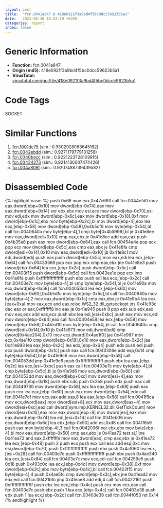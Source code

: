 ```yaml
---
layout: post
title:  "fcn.0041e847 @ 418e0921f3a9bd4f5bc0dcc59623b5a1"
date:   2021-08-30 15:52:19 +0300
categories: report
index: false
---
```


# Generic Information
- **Function:** fcn.0041e847
- **Origin (md5):** 418e0921f3a9bd4f5bc0dcc59623b5a1
- **VirusTotal:** [virustotal.com/gui/file/418e0921f3a9bd4f5bc0dcc59623b5a1][virustotal_ref]

# Code Tags
<span class="tag" id="SOCKET">SOCKET</span>


# Similar Functions

1. [fcn.1001de75][similar_1_ref] (sim.: 0.9302928063645162)
2. [fcn.0042ebdd][similar_2_ref] (sim.: 0.9271179779131258)
3. [fcn.0040becc][similar_3_ref] (sim.: 0.9221223728109915)
4. [fcn.00434273][similar_4_ref] (sim.: 0.9214130007474426)
5. [fcn.004a809f][similar_5_ref] (sim.: 0.9207488739439582)


# Disassembled Code

{% highlight nasm %}
push 0x68
mov eax,0x47c693
call fcn.0044efd0
mov eax,dword[ebp+0x10]
mov dword[ebp-0x74],eax
mov eax,dword[ebp+0x14]
xor ebx,ebx
mov esi,ecx
mov dword[ebp-0x70],esi
mov edi,edx
mov dword[ebp-0x6c],eax
mov dword[ebp-0x18],0xf
mov dword[ebp-0x1c],ebx
mov byte[ebp-0x2c],bl
mov dword[ebp-4],ebx
lea ecx,[ebp-0x58]
mov dword[ebp-0x58],0x4b5cf8
mov byte[ebp-0x54],bl
call fcn.0040640a
mov byte[ebp-4],1
cmp byte[0x4b5999],bl
je 0x41e8ee
mov eax,dword[edi+0x10]
cmp eax,ebx
je 0x41e8ee
add eax,eax
push 0x4b35e8
push eax
mov dword[ebp-0x64],eax
call fcn.00454e4e
pop ecx
pop ecx
mov dword[ebp-0x5c],eax
cmp eax,ebx
je 0x41e8fa
cmp dword[edi+0x14],0x10
mov eax,dword[edi+0x10]
jb 0x41e8c1
mov edi,dword[edi]
push eax
push dword[ebp-0x5c]
mov eax,edi
lea ecx,[ebp-0x64]
call fcn.00433566
pop ecx
pop ecx
cmp eax,ebx
jne 0x41e8e3
push dword[ebp-0x64]
lea ecx,[ebp-0x2c]
push dword[ebp-0x5c]
call fcn.00403f15
push dword[ebp-0x5c]
call fcn.0043ee1e
pop ecx
jmp 0x41e8fa
push 0xffffffffffffffff
push ebx
push edi
lea ecx,[ebp-0x2c]
call fcn.00403e7c
mov byte[ebp-4],bl
cmp byte[ebp-0x54],bl
je 0x41e90a
mov ecx,dword[ebp-0x58]
call fcn.004053dd
lea ecx,[ebp-0x60]
mov dword[ebp-0x60],0x4b5d1c
mov byte[ebp-0x5c],bl
call fcn.0040640a
mov byte[ebp-4],2
mov eax,dword[ebp-0x1c]
cmp eax,ebx
je 0x41e9b4
lea ecx,[eax+0xa]
mov eax,ecx
and eax,reloc.WS2_32.dll_getsockopt
jns 0x41e93c
dec eax
or eax,0xfffffff8
inc eax
je 0x41e945
push 8
pop edx
sub edx,eax
mov eax,edx
add eax,ecx
push ebx
lea edi,[esi+0xbc]
push eax
mov ecx,edi
mov dword[ebp-0x64],eax
call fcn.00404e58
lea ecx,[ebp-0x58]
mov dword[ebp-0x58],0x4b5d10
mov byte[ebp-0x54],bl
call fcn.0040640a
cmp dword[edi+0x14],0x10
jb 0x41e973
mov edi,dword[edi]
cmp dword[0x4ae204],0x10
mov ecx,dword[0x4ae1f0]
jae 0x41e987
mov ecx,0x4ae1f0
cmp dword[ebp-0x18],0x10
mov eax,dword[ebp-0x2c]
jae 0x41e993
lea eax,[ebp-0x2c]
lea edx,[ebp-0x64]
push edx
push edi
push ecx
push dword[ebp-0x1c]
push eax
call fcn.0043306e
add esp,0x14
cmp byte[ebp-0x54],bl
je 0x41e9c6
mov ecx,dword[ebp-0x58]
call fcn.004053dd
jmp 0x41e9c6
push 0xffffffffffffffff
push ebx
lea eax,[ebp-0x2c]
lea ecx,[esi+0xbc]
push eax
call fcn.00403e7c
mov byte[ebp-4],bl
cmp byte[ebp-0x5c],bl
je 0x41e9d6
mov ecx,dword[ebp-0x60]
call fcn.004053dd
mov eax,dword[ebp+0xc]
mov dword[esi+4],eax
mov eax,dword[ebp+0x18]
push ebx
cdq
push 0x3e8
push edx
push eax
call fcn.00449730
mov dword[ebp-0x58],eax
lea eax,[ebp-0x68]
push eax
push ecx
lea eax,[ebp-0x60]
push eax
mov dword[ebp-0x54],edx
call fcn.0041e7cf
mov ecx,eax
add esp,8
lea eax,[ebp-0x58]
call fcn.0041f5ca
mov ecx,dword[eax]
mov dword[esi+8],ecx
mov eax,dword[eax+4]
mov dword[esi+0xc],eax
call dword[sym.imp.KERNEL32.dll_GetTickCount]
mov dword[esi+0x10],eax
mov eax,dword[ebp+8]
mov dword[esi],eax
mov eax,dword[ebp-0x74]
lea edi,[esi+0x14]
call fcn.0041eb06
mov ecx,dword[ebp-0x6c]
lea ebx,[ebp-0x50]
add esi,0xd8
call fcn.0041f8b9
push eax
mov byte[ebp-4],3
call fcn.0042006f
xor ebx,ebx
mov byte[ebp-4],bl
mov eax,dword[ebp-0x50]
cmp eax,ebx
je 0x41ea72
test al,1
jne 0x41ea72
and eax,0xfffffffe
mov eax,dword[eax]
cmp eax,ebx
je 0x41ea72
lea ecx,[ebp-0x48]
push 2
push ecx
push ecx
call eax
add esp,0xc
mov esi,dword[ebp-0x70]
push 0xffffffffffffffff
push ebx
push 0x4af060
lea ecx,[esi+0x28]
call fcn.00403e7c
push 0xffffffffffffffff
push ebx
push 0x4ae340
lea ecx,[esi+0x84]
call fcn.00403e7c
mov ecx,edi
call fcn.004259e5
push 0x18
push 0x493c0c
lea ecx,[ebp-0x4c]
mov dword[ebp-0x38],0xf
mov dword[ebp-0x3c],ebx
mov byte[ebp-0x4c],bl
call fcn.00403f15
mov byte[ebp-4],4
push 0x4ae5fc
cmp dword[ebp-0x3c],ebx
jne 0x41ead2
mov eax,edi
call fcn.00421b1b
jmp 0x41eae8
add edi,4
call fcn.00422161
push 0xffffffffffffffff
push ebx
lea ecx,[ebp-0x4c]
push ecx
mov ecx,eax
call fcn.00403e7c
push ebx
push 1
lea ecx,[ebp-0x4c]
call fcn.00403e38
push ebx
push 1
lea ecx,[ebp-0x2c]
call fcn.00403e38
call fcn.0044f053
ret 0x14
{% endhighlight %}


[similar_1_ref]: /report/fcn.1001de75@481b545f5c18f2fce1caac67ddc419e8
[similar_2_ref]: /report/fcn.0042ebdd@7b00dd8f2abf54a73bfb09681334ff78
[similar_3_ref]: /report/fcn.0040becc@44e1ffcf4e71f4505c09d520fd75f1e4
[similar_4_ref]: /report/fcn.00434273@418e0921f3a9bd4f5bc0dcc59623b5a1
[similar_5_ref]: /report/fcn.004a809f@b3771987fba16f4fba07d1109ec72c76
[virustotal_ref]: https://www.virustotal.com/gui/file/418e0921f3a9bd4f5bc0dcc59623b5a1